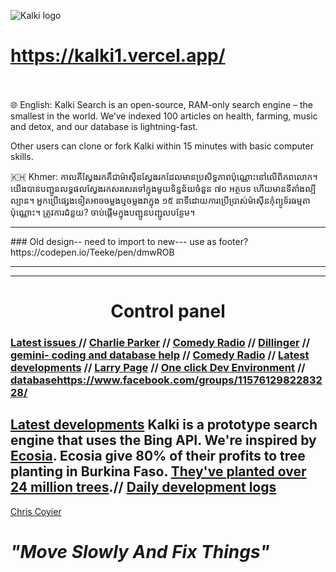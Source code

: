 

![Kalki logo](https://cdn-images-1.medium.com/max/1600/1*m-MpgJyeVgkj1oscfJ5-rA.png)
# https://kalki1.vercel.app/<br><br>

🌐 English: Kalki Search is an open-source, RAM-only search engine – the smallest in the world. We’ve indexed 100 articles on health, farming, music and detox, and our database is lightning-fast. 

Other users can clone or fork Kalki within 15 minutes with basic computer skills. 

🇰🇭 Khmer: កាលគីស្វែងរកគឺជាម៉ាស៊ីនស្វែងរកដែលមានប្រសិទ្ធភាពប៉ុណ្ណោះនៅលើពិភពលោក។ យើងបានបញ្ជូនលទ្ធផលស្វែងរកសរសេរទៅក្នុងមួយទិន្នន័យចំនួន ៧០ អត្ថបទ ហើយមានទីតាំងល្បីល្បាន។ អ្នកប្រើផ្សេងទៀតអាចចម្លងឬចម្លងវាក្នុង ១៥ នាទីដោយការប្រើប្រាស់ម៉ាស៊ីនកុំព្យូទ័រធម្មតាប៉ុណ្ណោះ។ ត្រូវការជំនួយ? ចាប់ផ្តើមក្នុងបញ្ជូនបញ្ជូលបន្ថែម។


<hr>
### Old design-- need to import to new--- use as footer? https://codepen.io/Teeke/pen/dmwROB

<hr>

<hr>




















<h1 align="center"> Control panel</h1>

### [Latest issues ](https://github.com/Morningstar88/kalki-search/issues) // [Charlie Parker](https://www.youtube.com/watch?v=3fgxyyrqZ-I) // [Comedy Radio](https://www.youtube.com/watch?v=ODkk4kmlX2s) // [Dillinger](https://dillinger.io/) // [gemini- coding and database help](https://gemini.google.com/) // [Comedy Radio](https://www.youtube.com/watch?v=ODkk4kmlX2s) // [Latest developments](https://github.com/Morningstar88/kalki-search/labels/Feature) // [Larry Page](https://c.ai/c/tHryhECiCDG6wGEgodblPenS_8SwWvcNVoryWZJyO6I) // [One click Dev Environment](https://www.one-tab.com/page/h9OeWm1gQ4eFNlfoh_G-6Q) // [database](https://github.com/Morningstar88/kalki-search/blob/master/myla.txt)https://www.facebook.com/groups/1157612982283228/
## [Latest developments](https://github.com/Morningstar88/kalki-search/issues) Kalki is a prototype search engine that uses the Bing API. We're inspired by [Ecosia](www.ecosia.org). Ecosia give 80% of their profits to tree planting in Burkina Faso. [They've planted over 24 million trees](https://info.ecosia.org/).// [Daily development logs](https://github.com/Morningstar88/kalki-search/issues/70)
[Chris Coyier](https://beta.character.ai/character-profile?source=recent-chats&char=g3-CnnTXEGbsSWhuTxdIYAP__bUpo7x1yzyg7Nr0KMs)


# *"Move Slowly And Fix Things"*
